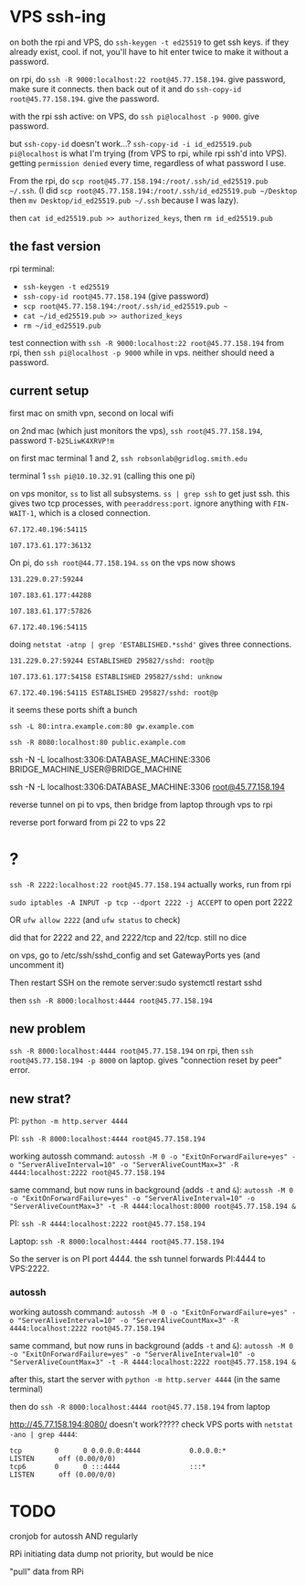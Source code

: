 # VPS ssh-ing

on both the rpi and VPS, do `ssh-keygen -t ed25519` to get ssh keys. if they already exist, cool. if not, you'll have to hit enter twice to make it without a password.

on rpi, do `ssh -R 9000:localhost:22 root@45.77.158.194`. give password, make sure it connects. then back out of it and do `ssh-copy-id root@45.77.158.194`. give the password.

with the rpi ssh active: on VPS, do `ssh pi@localhost -p 9000`. give password.

but `ssh-copy-id` doesn't work...? `ssh-copy-id -i id_ed25519.pub pi@localhost` is what I'm trying (from VPS to rpi, while rpi ssh'd into VPS). getting `permission denied` every time, regardless of what password I use.

From the rpi, do `scp root@45.77.158.194:/root/.ssh/id_ed25519.pub ~/.ssh`. (I did `scp root@45.77.158.194:/root/.ssh/id_ed25519.pub ~/Desktop` then `mv Desktop/id_ed25519.pub ~/.ssh` because I was lazy).

then `cat id_ed25519.pub >> authorized_keys`, then `rm id_ed25519.pub`

## the fast version

rpi terminal:

- `ssh-keygen -t ed25519`
- `ssh-copy-id root@45.77.158.194` (give password)
- `scp root@45.77.158.194:/root/.ssh/id_ed25519.pub ~`
- `cat ~/id_ed25519.pub >> authorized_keys`
- `rm ~/id_ed25519.pub`

test connection with `ssh -R 9000:localhost:22 root@45.77.158.194` from rpi, then `ssh pi@localhost -p 9000` while in vps. neither should need a password.

## current setup

first mac on smith vpn, second on local wifi

on 2nd mac (which just monitors the vps), `ssh root@45.77.158.194`, password `T-b25LiwK4XRVP!m`

on first mac terminal 1 and 2, `ssh robsonlab@gridlog.smith.edu`

terminal 1 `ssh pi@10.10.32.91` (calling this one pi)

on vps monitor, `ss` to list all subsystems. `ss | grep ssh` to get just ssh. this gives two tcp processes, with `peeraddress:port`. ignore anything with `FIN-WAIT-1`, which is a closed connection.

`67.172.40.196:54115`

`107.173.61.177:36132`

On pi, do `ssh root@44.77.158.194`. `ss` on the vps now shows

`131.229.0.27:59244`

`107.183.61.177:44288`

`107.183.61.177:57826`

`67.172.40.196:54115`

doing `netstat -atnp | grep 'ESTABLISHED.*sshd'` gives three connections.

`131.229.0.27:59244 ESTABLISHED 295827/sshd: root@p`

`107.173.61.177:54158 ESTABLISHED 295827/sshd: unknow`

`67.172.40.196:54115 ESTABLISHED 295827/sshd: root@p`

it seems these ports shift a bunch

`ssh -L 80:intra.example.com:80 gw.example.com`

`ssh -R 8080:localhost:80 public.example.com`

ssh -N -L localhost:3306:DATABASE_MACHINE:3306 BRIDGE_MACHINE_USER@BRIDGE_MACHINE

ssh -N -L localhost:3306:DATABASE_MACHINE:3306 root@45.77.158.194

reverse tunnel on pi to vps, then bridge from laptop through vps to rpi

reverse port forward from pi 22 to vps 22

# ?

`ssh -R 2222:localhost:22 root@45.77.158.194` actually works, run from rpi

`sudo iptables -A INPUT -p tcp --dport 2222 -j ACCEPT` to open port 2222

OR `ufw allow 2222` (and `ufw status` to check)

did that for 2222 and 22, and 2222/tcp and 22/tcp. still no dice

on vps, go to /etc/ssh/sshd_config and set GatewayPorts yes (and uncomment it)

Then restart SSH on the remote server:sudo systemctl restart sshd

then `ssh -R 8000:localhost:4444 root@45.77.158.194`

## new problem

`ssh -R 8000:localhost:4444 root@45.77.158.194` on rpi, then `ssh root@45.77.158.194 -p 8000` on laptop. gives "connection reset by peer" error.

## new strat?

PI: `python -m http.server 4444`

PI: `ssh -R 8000:localhost:4444 root@45.77.158.194`




working autossh command:
`autossh -M 0 -o "ExitOnForwardFailure=yes" -o "ServerAliveInterval=10" -o "ServerAliveCountMax=3" -R 4444:localhost:2222 root@45.77.158.194`

same command, but now runs in background (adds `-t` and `&`):
`autossh -M 0 -o "ExitOnForwardFailure=yes" -o "ServerAliveInterval=10" -o "ServerAliveCountMax=3" -t -R 4444:localhost:8000 root@45.77.158.194 &`






PI: `ssh -R 4444:localhost:2222 root@45.77.158.194`

Laptop: `ssh -R 8000:localhost:4444 root@45.77.158.194`

So the server is on PI port 4444. the ssh tunnel forwards PI:4444 to VPS:2222.

### autossh

working autossh command:
`autossh -M 0 -o "ExitOnForwardFailure=yes" -o "ServerAliveInterval=10" -o "ServerAliveCountMax=3" -R 4444:localhost:2222 root@45.77.158.194`

same command, but now runs in background (adds `-t` and `&`):
`autossh -M 0 -o "ExitOnForwardFailure=yes" -o "ServerAliveInterval=10" -o "ServerAliveCountMax=3" -t -R 4444:localhost:2222 root@45.77.158.194 &`

after this, start the server with `python -m http.server 4444` (in the same terminal)

then do `ssh -R 8000:localhost:4444 root@45.77.158.194` from laptop

http://45.77.158.194:8080/ doesn't work????? check VPS ports with `netstat -ano | grep 4444`:

```
tcp        0      0 0.0.0.0:4444            0.0.0.0:*               LISTEN      off (0.00/0/0)
tcp6       0      0 :::4444                 :::*                    LISTEN      off (0.00/0/0)
```

# TODO

cronjob for autossh AND regularly

RPi initiating data dump not priority, but would be nice

"pull" data from RPi
